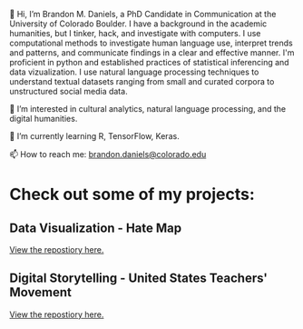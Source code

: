 👋 Hi, I’m Brandon M. Daniels, a PhD Candidate in Communication at the University of Colorado Boulder. I have a background in the academic humanities, but I tinker, hack, and investigate with computers. I use computational methods to investigate human language use, interpret trends and patterns, and communicate findings in a clear and effective manner. I'm proficient in python and established practices of statistical inferencing and data vizualization. I use natural language processing techniques to understand textual datasets ranging from small and curated corpora to unstructured social media data.

👀 I’m interested in cultural analytics, natural language processing, and the digital humanities.

🌱 I’m currently learning R, TensorFlow, Keras. 

 📫 How to reach me: brandon.daniels@colorado.edu

# Check out some of my projects:
## Data Visualization - Hate Map 
<a href="https://github.com/brandon-daniels/Data-Viz-Hate-Map"> View the repostiory here.</a>
## Digital Storytelling - United States Teachers' Movement 
<a href="https://github.com/brandon-daniels/Digital-Storytelling-GIS-Teachers">View the repostiory here.</a>
